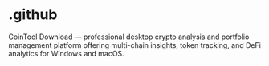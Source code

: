 # .github
CoinTool Download — professional desktop crypto analysis and portfolio management platform offering multi-chain insights, token tracking, and DeFi analytics for Windows and macOS.
